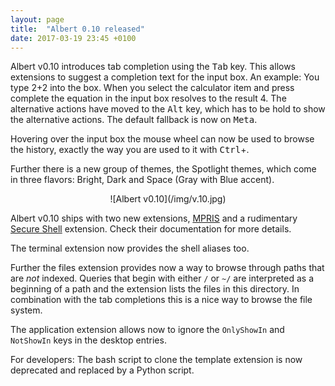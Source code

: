 ```yaml
---
layout: page
title:  "Albert 0.10 released"
date: 2017-03-19 23:45 +0100
---
```


Albert v0.10 introduces tab completion using the <kbd>Tab</kbd> key. This allows extensions to suggest a completion text for the input box. An example: You type 2+2 into the box. When you select the calculator item and press complete the equation in the input box resolves to the result 4. The alternative actions have moved to the <kbd>Alt</kbd> key, which has to be hold to show the alternative actions. The default fallback is now on <kbd>Meta</kbd>.

Hovering over the input box the mouse wheel can now be used to browse the history, exactly the way you are used to it with <kbd>Ctrl</kbd>+.

Further there is a new group of themes, the Spotlight themes, which come in three flavors: Bright, Dark and Space (Gray with Blue accent).

<center>![Albert v0.10](/img/v.10.jpg)</center>

Albert v0.10 ships with two new extensions, [MPRIS](/docs/extensions/mpris/) and a rudimentary [Secure Shell](/docs/extensions/ssh/) extension. Check their documentation for more details.

The terminal extension now provides the shell aliases too.

Further the files extension provides now a way to browse through paths that are _not_ indexed. Queries that begin with either `/` or `~/` are interpreted as a beginning of a path and the extension lists the files in this directory. In combination with the tab completions this is a nice way to browse the file system.

The application extension allows now to ignore the `OnlyShowIn` and `NotShowIn` keys in the desktop entries.

For developers: The bash script to clone the template extension is now deprecated and replaced by a Python script.
